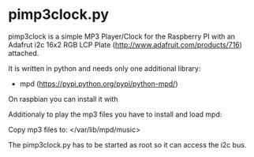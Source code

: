 pimp3clock.py
=============

pimp3clock is a simple MP3 Player/Clock for the Raspberry PI with an
Adafrut i2c 16x2 RGB LCP Plate (http://www.adafruit.com/products/716)
attached.

It is written in python and needs only one additional library:

- mpd (https://pypi.python.org/pypi/python-mpd/)

On raspbian you can install it with <sudo apt-get install python-mpd>

Additionaly to play the mp3 files you have to install and load mpd:

<sudo apt-get install mpd>

Copy mp3 files to: </var/lib/mpd/music>

The pimp3clock.py has to be started as root so it can access the i2c bus.

